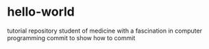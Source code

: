 # hello-world
tutorial repository
student of medicine with a fascination in computer programming
commit to show how to commit
